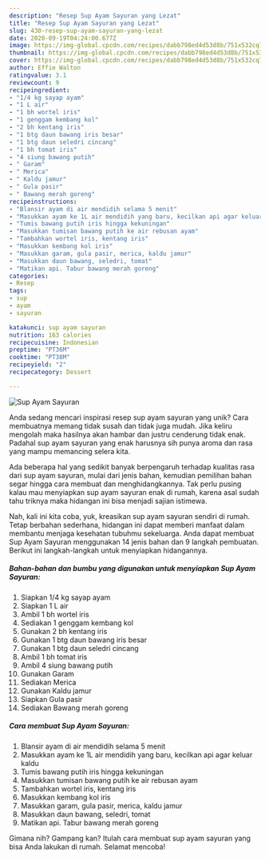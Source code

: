 ```yaml
---
description: "Resep Sup Ayam Sayuran yang Lezat"
title: "Resep Sup Ayam Sayuran yang Lezat"
slug: 430-resep-sup-ayam-sayuran-yang-lezat
date: 2020-09-19T04:24:00.677Z
image: https://img-global.cpcdn.com/recipes/dabb798ed4d53d8b/751x532cq70/sup-ayam-sayuran-foto-resep-utama.jpg
thumbnail: https://img-global.cpcdn.com/recipes/dabb798ed4d53d8b/751x532cq70/sup-ayam-sayuran-foto-resep-utama.jpg
cover: https://img-global.cpcdn.com/recipes/dabb798ed4d53d8b/751x532cq70/sup-ayam-sayuran-foto-resep-utama.jpg
author: Effie Walton
ratingvalue: 3.1
reviewcount: 9
recipeingredient:
- "1/4 kg sayap ayam"
- "1 L air"
- "1 bh wortel iris"
- "1 genggam kembang kol"
- "2 bh kentang iris"
- "1 btg daun bawang iris besar"
- "1 btg daun seledri cincang"
- "1 bh tomat iris"
- "4 siung bawang putih"
- " Garam"
- " Merica"
- " Kaldu jamur"
- " Gula pasir"
- " Bawang merah goreng"
recipeinstructions:
- "Blansir ayam di air mendidih selama 5 menit"
- "Masukkan ayam ke 1L air mendidih yang baru, kecilkan api agar keluar kaldu"
- "Tumis bawang putih iris hingga kekuningan"
- "Masukkan tumisan bawang putih ke air rebusan ayam"
- "Tambahkan wortel iris, kentang iris"
- "Masukkan kembang kol iris"
- "Masukkan garam, gula pasir, merica, kaldu jamur"
- "Masukkan daun bawang, seledri, tomat"
- "Matikan api. Tabur bawang merah goreng"
categories:
- Resep
tags:
- sup
- ayam
- sayuran

katakunci: sup ayam sayuran 
nutrition: 163 calories
recipecuisine: Indonesian
preptime: "PT36M"
cooktime: "PT38M"
recipeyield: "2"
recipecategory: Dessert

---
```



![Sup Ayam Sayuran](https://img-global.cpcdn.com/recipes/dabb798ed4d53d8b/751x532cq70/sup-ayam-sayuran-foto-resep-utama.jpg)

Anda sedang mencari inspirasi resep sup ayam sayuran yang unik? Cara membuatnya memang tidak susah dan tidak juga mudah. Jika keliru mengolah maka hasilnya akan hambar dan justru cenderung tidak enak. Padahal sup ayam sayuran yang enak harusnya sih punya aroma dan rasa yang mampu memancing selera kita.



Ada beberapa hal yang sedikit banyak berpengaruh terhadap kualitas rasa dari sup ayam sayuran, mulai dari jenis bahan, kemudian pemilihan bahan segar hingga cara membuat dan menghidangkannya. Tak perlu pusing kalau mau menyiapkan sup ayam sayuran enak di rumah, karena asal sudah tahu triknya maka hidangan ini bisa menjadi sajian istimewa.


Nah, kali ini kita coba, yuk, kreasikan sup ayam sayuran sendiri di rumah. Tetap berbahan sederhana, hidangan ini dapat memberi manfaat dalam membantu menjaga kesehatan tubuhmu sekeluarga. Anda dapat membuat Sup Ayam Sayuran menggunakan 14 jenis bahan dan 9 langkah pembuatan. Berikut ini langkah-langkah untuk menyiapkan hidangannya.

<!--inarticleads1-->

##### Bahan-bahan dan bumbu yang digunakan untuk menyiapkan Sup Ayam Sayuran:

1. Siapkan 1/4 kg sayap ayam
1. Siapkan 1 L air
1. Ambil 1 bh wortel iris
1. Sediakan 1 genggam kembang kol
1. Gunakan 2 bh kentang iris
1. Gunakan 1 btg daun bawang iris besar
1. Gunakan 1 btg daun seledri cincang
1. Ambil 1 bh tomat iris
1. Ambil 4 siung bawang putih
1. Gunakan  Garam
1. Sediakan  Merica
1. Gunakan  Kaldu jamur
1. Siapkan  Gula pasir
1. Sediakan  Bawang merah goreng




<!--inarticleads2-->

##### Cara membuat Sup Ayam Sayuran:

1. Blansir ayam di air mendidih selama 5 menit
1. Masukkan ayam ke 1L air mendidih yang baru, kecilkan api agar keluar kaldu
1. Tumis bawang putih iris hingga kekuningan
1. Masukkan tumisan bawang putih ke air rebusan ayam
1. Tambahkan wortel iris, kentang iris
1. Masukkan kembang kol iris
1. Masukkan garam, gula pasir, merica, kaldu jamur
1. Masukkan daun bawang, seledri, tomat
1. Matikan api. Tabur bawang merah goreng




Gimana nih? Gampang kan? Itulah cara membuat sup ayam sayuran yang bisa Anda lakukan di rumah. Selamat mencoba!
